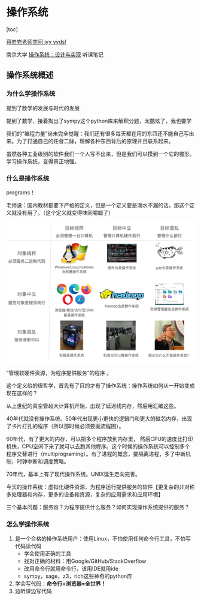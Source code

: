 # 操作系统

[toc]

[蒋岩岩老师空间 jyy yyds!](https://space.bilibili.com/202224425)

南京大学 [操作系统：设计与实现](https://space.bilibili.com/202224425/channel/collectiondetail?sid=192498) 听课笔记

## 操作系统概述

### 为什么学操作系统

提到了数学的发展与时代的发展

提到了数学，接着掏出了sympy这个python库来解积分题，太酷炫了，我也要学

我们的“编程力量”尚未完全觉醒：我们还有很多每天都在用的东西还不能自己写出来。为了打通自己的任督二脉，理解各种东西背后的原理并且联系起来。

虽然各种工业级别的软件我们一个人写不出来，但是我们可以摸到一个它的雏形。学习操作系统，变得真正地强。

### 什么是操作系统

programs！

老师说：国内教材都要下严格的定义，但是一个定义要是滴水不漏的话，那这个定义就没有用了。（这个定义就变得味同嚼蜡了）

![image-20220701174006148](操作系统.assets/image-20220701174006148.png)

“管理软硬件资源，为程序提供服务”的程序  。

这个定义给的很哲学，首先有了目的才有了操作系统：操作系统如何从一开始变成现在这样的？

从上世纪的真空管超大计算机开始，出现了延迟线内存，然后用汇编这些。

40年代就没有操作系统。50年代出现更小更快的逻辑门和更大的磁芯内存，出现了卡片打孔的程序（所以那时候必须要画流程图）。

60年代，有了更大的内存，可以把多个程序放到内存里， 然后CPU的速度比打印机快，CPU空闲下来了就可以去跑其他程序。这个时候的操作系统可以控制多个程序交替进行（multiprograming）。有了进程的概念，要隔离进程，多了中断机制，时钟中断和调度策略。

70年代，基本上有了现代操作系统。UNIX诞生走向完善。

今天的操作系统：虚拟化硬件资源，为程序运行提供服务的软件【更复杂的非对称多处理器和内存，更多的设备和资源，复杂的应用需求和应用环境】

三个基本问题：服务谁？为程序提供什么服务？如何实现操作系统提供的服务？

### 怎么学操作系统

1. 是一个合格的操作系统用户：使用Linux，不怕使用任何命令行工具，不怕写代码读代码
   - 学会使用正确的工具
   - 找对正确的材料：用Google/GitHub/StackOverflow
   - 改用命令行就用命令行，该用IDE就用ide
   - sympy，sage，z3，rich这些神奇的python库
2. 学会写代码：**命令行+浏览器=全世界！**
3. 边听课边写代码

